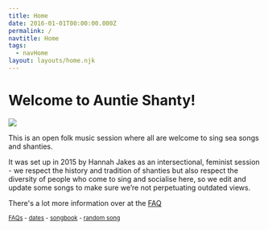 ```yaml
---
title: Home
date: 2016-01-01T00:00:00.000Z
permalink: /
navtitle: Home
tags:
  - navHome
layout: layouts/home.njk
---
```

# Welcome to Auntie Shanty!

![](/static/img/auntie-shanty-logo-with-text.png)

This is an open folk music session where all are welcome to sing sea songs and shanties.

It was set up in 2015 by Hannah Jakes as an intersectional, feminist session - we respect the history and tradition of shanties but also respect the diversity of people who come to sing and socialise here, so we edit and update some songs to make sure we’re not perpetuating outdated views.

There's a lot more information over at the [FAQ](about)

<sup>[FAQs](about) - [dates](/posts/dates-of-next-sessions/) - [songbook](songs) - [random song](/pages/randomsong.html)</sup>
